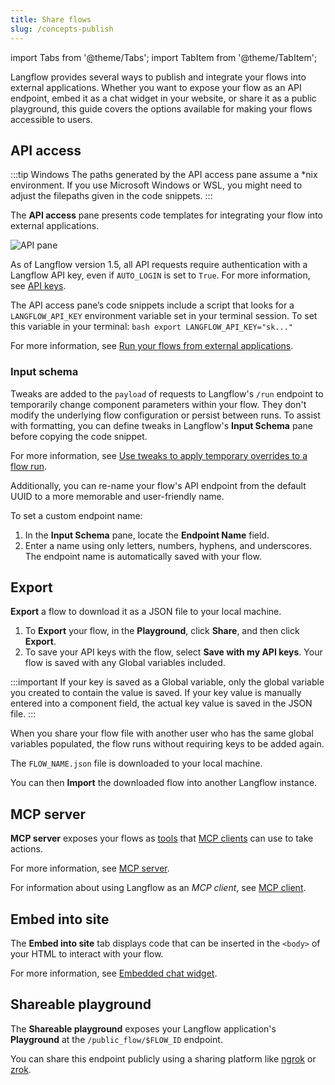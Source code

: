 ```yaml
---
title: Share flows
slug: /concepts-publish
---
```


import Tabs from '@theme/Tabs';
import TabItem from '@theme/TabItem';

Langflow provides several ways to publish and integrate your flows into external applications. Whether you want to expose your flow as an API endpoint, embed it as a chat widget in your website, or share it as a public playground, this guide covers the options available for making your flows accessible to users.

## API access

:::tip Windows
The paths generated by the API access pane assume a *nix environment.
If you use Microsoft Windows or WSL, you might need to adjust the filepaths given in the code snippets.
:::

The **API access** pane presents code templates for integrating your flow into external applications.

![API pane](/img/api-pane.png)

As of Langflow version 1.5, all API requests require authentication with a Langflow API key, even if `AUTO_LOGIN` is set to `True`.
For more information, see [API keys](/configuration-api-keys).

The API access pane’s code snippets include a script that looks for a `LANGFLOW_API_KEY` environment variable set in your terminal session.
To set this variable in your terminal:
    ```bash
    export LANGFLOW_API_KEY="sk..."
    ```

For more information, see [Run your flows from external applications](/get-started-quickstart#run-your-flows-from-external-applications).

### Input schema

Tweaks are added to the `payload` of requests to Langflow's `/run` endpoint to temporarily change component parameters within your flow.
They don't modify the underlying flow configuration or persist between runs.
To assist with formatting, you can define tweaks in Langflow's **Input Schema** pane before copying the code snippet.

For more information, see [Use tweaks to apply temporary overrides to a flow run](/get-started-quickstart#use-tweaks-to-apply-temporary-overrides-to-a-flow-run).

Additionally, you can re-name your flow's API endpoint from the default UUID to a more memorable and user-friendly name.

To set a custom endpoint name:
1. In the **Input Schema** pane, locate the **Endpoint Name** field.
2. Enter a name using only letters, numbers, hyphens, and underscores.
The endpoint name is automatically saved with your flow.

## Export

**Export** a flow to download it as a JSON file to your local machine.

1. To **Export** your flow, in the **Playground**, click **Share**, and then click **Export**.
2. To save your API keys with the flow, select **Save with my API keys**.
Your flow is saved with any Global variables included.

:::important
If your key is saved as a Global variable, only the global variable you created to contain the value is saved. If your key value is manually entered into a component field, the actual key value is saved in the JSON file.
:::

When you share your flow file with another user who has the same global variables populated, the flow runs without requiring keys to be added again.

The `FLOW_NAME.json` file is downloaded to your local machine.

You can then **Import** the downloaded flow into another Langflow instance.

## MCP server

**MCP server** exposes your flows as [tools](https://modelcontextprotocol.io/docs/concepts/tools) that [MCP clients](https://modelcontextprotocol.io/clients) can use to take actions.

For more information, see [MCP server](/mcp-server).

For information about using Langflow as an *MCP client*, see [MCP client](/mcp-client).

## Embed into site

The **Embed into site** tab displays code that can be inserted in the `<body>` of your HTML to interact with your flow.

For more information, see [Embedded chat widget](/embedded-chat-widget).

## Shareable playground

The **Shareable playground** exposes your Langflow application's **Playground** at the `/public_flow/$FLOW_ID` endpoint.

You can share this endpoint publicly using a sharing platform like [ngrok](https://ngrok.com/docs/getting-started/?os=macos) or [zrok](https://docs.zrok.io/docs/getting-started).